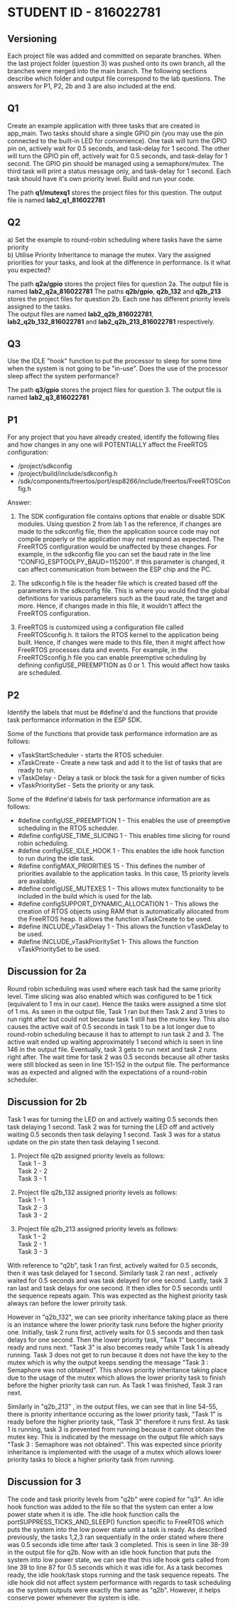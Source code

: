 # **STUDENT ID - 816022781**
## **Versioning** 
Each project file was added and committed on separate branches. When the last project folder (question 3) was pushed onto its own branch, all the branches were merged
into the main branch. The following sections describe which folder and output file correspond to the lab questions. The answers for P1, P2, 2b and 3 are also included at the end.
## **Q1**
Create an example application with three tasks that are created in app_main. Two tasks should share a single GPIO pin (you may use the pin connected to the built-in LED for convenience). One task will turn the GPIO pin on, actively wait for 0.5 seconds, and task-delay for 1 second. The other will turn the GPIO pin off, actively wait for 0.5 seconds, and task-delay for 1 second. The GPIO pin should be managed using a semaphore/mutex. The third task will print a status message only, and task-delay for 1 second. Each task should have it's own priority level. Build and run your code.

The path **q1/mutexq1** stores the project files for this question. The output file is named **lab2_q1_816022781**

## **Q2**
a) Set the example to round-robin scheduling where tasks have the same priority\
b) Utilise Priority Inheritance to manage the mutex. Vary the assigned priorities for your tasks, and look at the difference in performance.
Is it what you expected?

The path **q2a/gpio** stores the project files for question 2a. The output file is named **lab2_q2a_816022781**
The paths **q2b/gpio**, **q2b_132** and **q2b_213** stores the project files for question 2b. Each one has different priority levels assigned to the tasks.\
The output files are named **lab2_q2b_816022781**, **lab2_q2b_132_816022781** and **lab2_q2b_213_816022781** respectively.

## **Q3**
Use the IDLE "hook" function to put the processor to sleep for some time when the system is not going to be "in-use". Does the use of the processor 
sleep affect the system performance?

The path **q3/gpio** stores the project files for question 3. The output file is named **lab2_q3_816022781**

## **P1**
For any project that you have already created, identify the following files and how changes in any one will POTENTIALLY affect the FreeRTOS configuration:
- /project/sdkconfig
- /project/build/include/sdkconfig.h
- /sdk/components/freertos/port/esp8266/include/freertos/FreeRTOSConfig.h

Answer:
1. The SDK configuration file contains options that enable or disable SDK modules. Using question 2 from lab 1 as the reference, if changes are made to the sdkconfig file, 
then the application source code may not compile properly or the application may not respond as expected. The FreeRTOS configuration would be unaffected by these changes.
For example, in the sdkconfig file you can set the baud rate in the line "CONFIG_ESPTOOLPY_BAUD=115200". If this parameter is changed, it can affect communication from between the ESP chip and the PC.

2. The sdkconfig.h file is the header file which is created based off the parameters in the sdkconfig file. This is where you would find the global definitions for various parameters such as the baud rate, the target and more.
Hence, if changes made in this file, it wouldn't affect the FreeRTOS configuration.

3. FreeRTOS is customized using a configuration file called FreeRTOSconfig.h. It tailors the RTOS kernel to the application
being built. Hence, if changes were made to this file, then it might affect how FreeRTOS processes data and events. For example,
in the FreeRTOSconfig.h file you can enable preemptive scheduling by defining configUSE_PREEMPTION as 0 or 1. This would affect how tasks are scheduled.

## **P2**
Identify the labels that must be #define'd and the functions that provide task performance information in the ESP SDK.

Some of the functions that provide task performance information are as follows:
- vTaskStartScheduler - starts the RTOS scheduler.
- xTaskCreate - Create a new task and add it to the list of tasks that are ready to run.
- vTaskDelay - Delay a task or block the task for a given number of ticks
- vTaskPrioritySet - Sets the priority or any task.

Some of the #define'd labels for task performance information are as follows:
- #define configUSE_PREEMPTION 1 - This enables the use of preemptive scheduling in the RTOS scheduler.
- #define configUSE_TIME_SLICING 1 - This enables time slicing for round robin scheduling.
- #define configUSE_IDLE_HOOK 1 - This enables the idle hook function to run during the idle task.
- #define configMAX_PRIORITIES 15 - This defines the number of priorities available to the application tasks. In this case, 15 priority levels are available.
- #define configUSE_MUTEXES 1 - This allows mutex functionality to be included in the build which is used for the lab.
- #define configSUPPORT_DYNAMIC_ALLOCATION 1 - This allows the creation of RTOS objects using RAM that is automatically allocated from the FreeRTOS heap. It allows the function
xTaskCreate to be used.
- #define INCLUDE_vTaskDelay 1 - This allows the function vTaskDelay to be used.
- #define INCLUDE_vTaskPrioritySet 1- This allows the function vTaskPrioritySet to be used.

## **Discussion for 2a** 

Round robin scheduling was used where each task had the same priority level. Time slicing was also enabled which was configured to be 1 tick (equivalent to 1 ms in our case). Hence the tasks were assigned a time slot of 1 ms. As seen in the output file, Task 1 ran but then Task 2 and 3 tries to run right after but could not because task 1 still has the mutex key. This also causes the active wait of 0.5 seconds in task 1 to be a lot longer due to round-robin scheduling because it has to attempt to run task 2 and 3. The active wait ended up waiting approximately 1 second which is seen in line 146 in the output file. Eventually, task 3 gets to run next and task 2 runs right after. The wait time for task 2 was 0.5 seconds because all other tasks were still blocked as seen in line 151-152 in the output file. The performance was as expected and aligned with the expectations of a round-robin scheduler.

## **Discussion for 2b** 
Task 1 was for turning the LED on and actively waiting 0.5 seconds then task delaying 1 second.
Task 2 was for turning the LED off and actively waiting 0.5 seconds then task delaying 1 second.
Task 3 was for a status update on the pin state then task delaying 1 second.

1. Project file q2b assigned priority levels as follows:\
Task 1 - 3\
Task 2 - 2\
Task 3 - 1

2. Project file q2b_132 assigned priority levels as follows:\
Task 1 - 1\
Task 2 - 3\
Task 3 - 2

3. Project file q2b_213 assigned priority levels as follows:\
Task 1 - 2\
Task 2 - 1\
Task 3 - 3

With reference to "q2b", task 1 ran first, actively waited for 0.5 seconds, then it was task delayed for 1 second. Similarly task 2 ran next , actively waited for 0.5 seconds and was task delayed for one second. Lastly, task 3 ran last and task delays for one second. It then idles for 0.5 seconds until the sequence repeats again. This was expected as the highest priority task always ran before the lower priroity task.

However in "q2b_132", we can see priority inheritance taking place as there is an instance where the lower priority task runs before the higher priority one. Initially, task 2 runs first, actively waits for 0.5 seconds and then task delays for one second. Then the lower priority task, "Task 1" becomes ready and runs next. "Task 3" is also becomes ready while Task 1 is already running. Task 3 does not get to run because it does not have the key to the mutex which is why the output keeps sending the message "Task 3 : Semaphore was not obtained". This shows priority inheritance taking place due to the usage of the mutex which allows the lower priority task to finish before the higher priority task can run. As Task 1 was finished, Task 3 ran next.

Similarly in "q2b_213" , in the output files, we can see that in line 54-55, there is priority inheritance occuring as the lower priority task, "Task 1" is ready before the higher priority task, "Task 3" therefore it runs first. As task 1 is running, task 3 is prevented from running because it cannot obtain the mutex key. This is indicated by the message on the output file which says "Task 3 : Semaphore was not obtained". This was expected since priority inheritance is implemented with the usage of a mutex which allows lower priority tasks to block a higher priority task from running.

## **Discussion for 3**

The code and task priority levels from "q2b" were copied for "q3". An idle hook function was added to the file so that the system can enter a low power state when it is idle. The idle hook function calls the portSUPPRESS_TICKS_AND_SLEEP() function specific to FreeRTOS which puts the system into the low power state until a task is ready. As described previously, the tasks 1,2,3 ran sequentially in the order stated where there was 0.5 seconds idle time after task 3 completed. This is seen in line 38-39 in the output file for q2b. Now with an idle hook function that puts the system into low power state, we can see that this idle hook gets called from line 39 to line 87 for 0.5 seconds which it was idle for. As a task becomes ready, the idle hook/task stops running and the task sequence repeats. The idle hook did not affect system performance with regards to task scheduling as the system outputs were exactly the same as "q2b". However, it helps conserve power whenever the system is idle.
